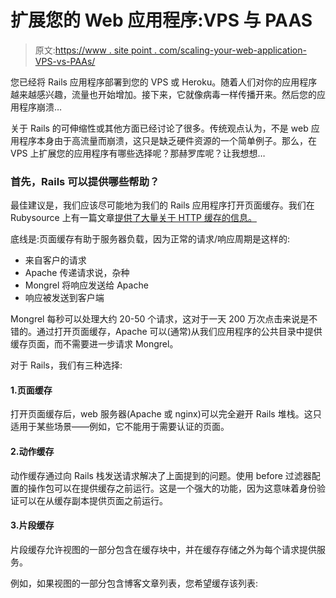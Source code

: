 # 扩展您的 Web 应用程序:VPS 与 PAAS

> 原文:[https://www . site point . com/scaling-your-web-application-VPS-vs-PAAs/](https://www.sitepoint.com/scaling-your-web-application-vps-vs-paas/)

您已经将 Rails 应用程序部署到您的 VPS 或 Heroku。随着人们对你的应用程序越来越感兴趣，流量也开始增加。接下来，它就像病毒一样传播开来。然后您的应用程序崩溃…

关于 Rails 的可伸缩性或其他方面已经讨论了很多。传统观点认为，不是 web 应用程序本身由于高流量而崩溃，这只是缺乏硬件资源的一个简单例子。那么，在 VPS 上扩展您的应用程序有哪些选择呢？那赫罗库呢？让我想想…

### 首先，Rails 可以提供哪些帮助？

最佳建议是，我们应该尽可能地为我们的 Rails 应用程序打开页面缓存。我们在 Rubysource 上有一篇文章[提供了大量关于 HTTP 缓存的信息。](https://www.sitepoint.com/page-caching-with-http/)

底线是:页面缓存有助于服务器负载，因为正常的请求/响应周期是这样的:

*   来自客户的请求
*   Apache 传递请求说，杂种
*   Mongrel 将响应发送给 Apache
*   响应被发送到客户端

Mongrel 每秒可以处理大约 20-50 个请求，这对于一天 200 万次点击来说是不错的。通过打开页面缓存，Apache 可以(通常)从我们应用程序的公共目录中提供缓存页面，而不需要进一步请求 Mongrel。

对于 Rails，我们有三种选择:

#### 1.页面缓存

打开页面缓存后，web 服务器(Apache 或 nginx)可以完全避开 Rails 堆栈。这只适用于某些场景——例如，它不能用于需要认证的页面。

#### 2.动作缓存

动作缓存通过向 Rails 栈发送请求解决了上面提到的问题。使用 before 过滤器配置的操作包可以在提供缓存之前运行。这是一个强大的功能，因为这意味着身份验证可以在从缓存副本提供页面之前运行。

#### 3.片段缓存

片段缓存允许视图的一部分包含在缓存块中，并在缓存存储之外为每个请求提供服务。

例如，如果视图的一部分包含博客文章列表，您希望缓存该列表: